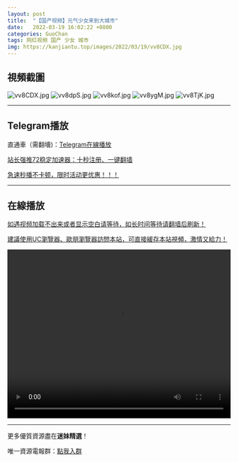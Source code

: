 ```yaml
---
layout: post
title:  "【国产视频】元气少女来到大城市"
date:   2022-03-19 16:02:22 +0800
categories: GuoChan
tags: 网红视频 国产 少女 城市
img: https://kanjiantu.top/images/2022/03/19/vv8CDX.jpg
---
```



## 視頻截圖

![vv8CDX.jpg](https://kanjiantu.top/images/2022/03/19/vv8CDX.jpg)
![vv8dpS.jpg](https://kanjiantu.top/images/2022/03/19/vv8dpS.jpg)
![vv8kof.jpg](https://kanjiantu.top/images/2022/03/19/vv8kof.jpg)
![vv8ygM.jpg](https://kanjiantu.top/images/2022/03/19/vv8ygM.jpg)
![vv8TjK.jpg](https://kanjiantu.top/images/2022/03/19/vv8TjK.jpg)

* * *
## Telegram播放

直通車（需翻墻)：[Telegram在線播放](https://t.me/mimeijingxuan/240)

<u>站长强推72稳定加速器：[十秒注册、一键翻墙](https://72vpn.xyz/#/register?code=mimei) </u>


<u>急速秒播不卡顿，限时活动更优惠！！！</u>
* * *
## 在線播放
<u>如遇视频加载不出来或者显示空白请等待，如长时间等待请翻墙后刷新！</u>

<u>建議使用UC瀏覽器、歐朋瀏覽器訪問本站，可直接緩存本站視頻，激情又給力！</u>
<center><video src="https://cdn.publer.io/uploads/videos/62421185db27975e38c8af61/688a53591fe6f25a5e2b2046a38fb49f.mp4" width="100%" height="380px" controls="controls"></video></center>

* * *
更多優質資源盡在**迷妹精選**！

唯一資源電報群：[點我入群](https://t.me/mimeijingxuan)


